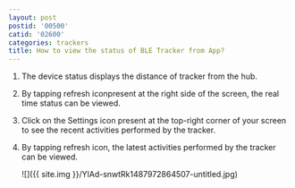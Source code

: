 ```yaml
---
layout: post
postid: '00500'
catid: '02600'
categories: trackers
title: How to view the status of BLE Tracker from App?
---
```


1. The device status displays the distance of tracker from the hub.

2. By tapping refresh iconpresent at the right side of the screen, the real time status can be viewed.

3. Click on the Settings icon present at the top-right corner of your screen to see the recent activities performed by the tracker.

4. By tapping refresh icon, the latest activities performed by the tracker can be viewed.

    ![]({{ site.img }}/YlAd-snwtRk1487972864507-untitled.jpg)